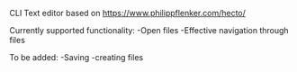 CLI Text editor based on https://www.philippflenker.com/hecto/ 

Currently supported functionality:
-Open files
-Effective navigation through files

To be added:
-Saving
-creating files
